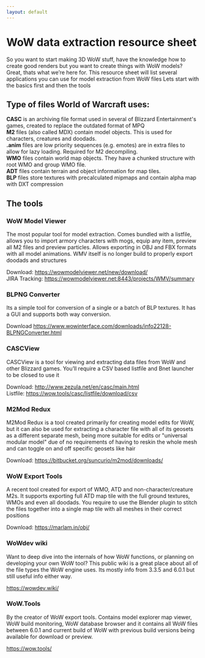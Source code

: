 ```yaml
---
layout: default
---
```


# WoW data extraction resource sheet

So you want to start making 3D WoW stuff, have the knowledge how to create good renders but you
want to create things with WoW models? Great, thats what we’re here for. This resource sheet will
list several applications you can use for model extraction from WoW files
Lets start with the basics first and then the tools

## Type of files World of Warcraft uses:

**CASC** is an archiving file format used in several of Blizzard Entertainment's games, created to replace the outdated format of MPQ  
**M2** files (also called MDX) contain model objects. This is used for characters, creatures and doodads.  
**.anim** files are low priority sequences (e.g. emotes) are in extra files to allow for lazy loading. Required for M2 decompiling.  
**WMO** files contain world map objects. They have a chunked structure with root WMO and group WMO file.  
**ADT** files contain terrain and object information for map tiles.  
**BLP** files store textures with precalculated mipmaps and contain alpha map with DXT compression  

## The tools

### WoW Model Viewer
The most popular tool for model extraction. Comes bundled
with a listfile, allows you to import armory characters with
mogs, equip any item, preview all M2 files and preview
particles. Allows exporting in OBJ and FBX formats with 
all model animations. WMV itself is no longer build to
 properly export doodads and structures


Download: 
<https://wowmodelviewer.net/new/download/>  
JIRA Tracking:
<https://wowmodelviewer.net:8443/projects/WMV/summary>

### BLPNG Converter
Its a simple tool  for conversion of a single 
or a batch of BLP textures. It has a GUI and 
supports both way conversion.  

Download
<https://www.wowinterface.com/downloads/info22128-BLPNGConverter.html>

### CASCView

CASCView is a tool for viewing and extracting data files
from WoW and other Blizzard games. You’ll require a
CSV based listfile and Bnet launcher to be closed to use it

Download:
<http://www.zezula.net/en/casc/main.html>  
Listfile: <https://wow.tools/casc/listfile/download/csv>

### M2Mod Redux
M2Mod Redux is a tool created primarily for creating model
edits for WoW, but it can also be used for extracting a 
character file with all of its geosets as a different separate
mesh, being more suitable for edits or "universal modular model" due of no requirements of having to reskin the whole mesh and can toggle on and off specific geosets like hair


Download:
 <https://bitbucket.org/suncurio/m2mod/downloads/>

### WoW Export Tools
 A recent tool created for export of WMO, ATD and 
non-character/creature M2s. It supports exporting full ATD
map tile with the full ground textures, WMOs and even all
doodads. You require to use the Blender plugin to stitch
the files together into a single map tile with all meshes
in their correct positions


Download:
 <https://marlam.in/obj/>
 
### WoWdev wiki
 Want to deep dive into the internals of how WoW functions,
or planning on developing your own WoW tool? This public
wiki is a great place about all of the file types the WoW
engine uses. Its mostly info from 3.3.5 and 6.0.1 but still
useful info either way.


<https://wowdev.wiki/>

### WoW.Tools
By the creator of WoW export tools. Contains model explorer
map viewer, WoW build monitoring, WoW database
browser and it contains all WoW files between 6.0.1
and current build of WoW with previous build versions being 
available for download or preview.


<https://wow.tools/>